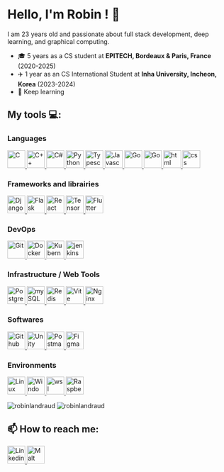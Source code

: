 # Hello, I'm Robin ! :wave:

I am 23 years old and passionate about full stack development, deep learning, and graphical computing.

- :mortar_board: 5 years as a CS student at **EPITECH, Bordeaux & Paris, France** (2020-2025)
- :airplane: 1 year as an CS International Student at **Inha University, Incheon, Korea** (2023-2024)
- :book: Keep learning

## My tools 💻:

### Languages
<p align="left">
  <a href="https://en.wikipedia.org/wiki/C_(programming_language)" target="_blank" rel="noreferrer">
    <img alt="C" height="40" src="https://skillicons.dev/icons?i=c">
  </a>
  <a href="https://isocpp.org/" target="_blank" rel="noreferrer">
    <img alt="C++" height="40" src="https://skillicons.dev/icons?i=cpp">
  </a>
  <a href="https://learn.microsoft.com/en-us/dotnet/csharp/" target="_blank" rel="noreferrer">
    <img alt="C#" height="40" src="https://skillicons.dev/icons?i=cs">
  </a>
  <a href="https://www.python.org/" target="_blank" rel="noreferrer">
    <img alt="Python" height="40" src="https://skillicons.dev/icons?i=python">
  </a>
  <a href="https://www.typescriptlang.org/" target="_blank" rel="noreferrer">
    <img alt="Typescript" height="40" src="https://skillicons.dev/icons?i=ts">
  </a>
  <a href="https://developer.mozilla.org/en-US/docs/Web/JavaScript" target="_blank" rel="noreferrer">
    <img alt="Javascript" height="40" src="https://skillicons.dev/icons?i=js">
  </a>
  <a href="https://golang.org/" target="_blank" rel="noreferrer">
    <img alt="Go" height="40" src="https://skillicons.dev/icons?i=go">
  </a>
  <a href="https://www.lua.org/" target="_blank" rel="noreferrer">
    <img alt="Go" height="40" src="https://skillicons.dev/icons?i=lua">
  </a>
  <a href="https://www.lua.org/" target="_blank" rel="noreferrer">
    <img alt="html" height="40" src="https://skillicons.dev/icons?i=html">
  </a>
  <a href="https://www.lua.org/" target="_blank" rel="noreferrer">
    <img alt="css" height="40" src="https://skillicons.dev/icons?i=css">
  </a>
</p>

### Frameworks and librairies
<p align="left">
  <a href="https://www.djangoproject.com/" target="_blank" rel="noreferrer">
    <img alt="Django" width="40" height="40" src="https://skillicons.dev/icons?i=django">
  </a>
  <a href="https://flask.palletsprojects.com/en/stable/" target="_blank" rel="noreferrer">
    <img alt="Flask" width="40" height="40" src="https://skillicons.dev/icons?i=flask">
  </a>
  <a href="https://react.dev/" target="_blank" rel="noreferrer">
    <img alt="React" width="40" height="40" src="https://skillicons.dev/icons?i=react">
  </a>
  <a href="https://www.tensorflow.org/" target="_blank" rel="noreferrer">
    <img alt="TensorFlow" width="40" height="40" src="https://skillicons.dev/icons?i=tensorflow">
  </a>
  <a href="https://flutter.dev/" target="_blank" rel="noreferrer">
    <img alt="Flutter" width="40" height="40" src="https://skillicons.dev/icons?i=flutter">
  </a>
</p>

### DevOps
<p align="left">
  <a href="https://git-scm.com/" target="_blank" rel="noreferrer">
    <img alt="Git" width="40" height="40" src="https://skillicons.dev/icons?i=git">
  </a>
  <a href="https://www.docker.com/" target="_blank" rel="noreferrer">
    <img alt="Docker" width="40" height="40" src="https://skillicons.dev/icons?i=docker">
  </a>
  <a href="https://kubernetes.io/" target="_blank" rel="noreferrer">
    <img alt="Kubernetes" width="40" height="40" src="https://skillicons.dev/icons?i=kubernetes">
  </a>
  <a href="https://www.jenkins.io/" target="_blank" rel="noreferrer">
    <img alt="jenkins" width="40" height="40" src="https://skillicons.dev/icons?i=jenkins">
  </a>
</p>

### Infrastructure / Web Tools
<p align="left">
  <a href="https://www.postgresql.org/" target="_blank" rel="noreferrer">
    <img alt="PostgresSQL" width="40" height="40" src="https://skillicons.dev/icons?i=postgres">
  </a>
  <a href="https://www.mysql.com/fr/" target="_blank" rel="noreferrer">
    <img alt="mySQL" width="40" height="40" src="https://skillicons.dev/icons?i=mysql">
  </a>
  <a href="https://redis.io/" target="_blank" rel="noreferrer">
    <img alt="Redis" width="40" height="40" src="https://skillicons.dev/icons?i=redis">
  </a>
  <a href="https://vite.dev/" target="_blank" rel="noreferrer">
    <img alt="Vite" width="40" height="40" src="https://skillicons.dev/icons?i=vite">
  </a>
  <a href="https://nginx.org/" target="_blank" rel="noreferrer">
    <img alt="Nginx" width="40" height="40" src="https://skillicons.dev/icons?i=nginx">
  </a>
</p>

### Softwares
<p align="left">
  <a href="https://github.com/" target="_blank" rel="noreferrer">
    <img alt="Github" width="40" height="40" src="https://skillicons.dev/icons?i=github">
  </a>
  <a href="https://unity.com/" target="_blank" rel="noreferrer">
    <img alt="Unity" width="40" height="40" src="https://skillicons.dev/icons?i=unity">
  </a>
  <a href="https://www.postman.com/" target="_blank" rel="noreferrer">
    <img alt="Postman" width="40" height="40" src="https://skillicons.dev/icons?i=postman">
  </a>
  <a href="https://www.figma.com/" target="_blank" rel="noreferrer">
    <img alt="Figma" width="40" height="40" src="https://skillicons.dev/icons?i=figma">
  </a>
</p>

### Environments
<p align="left">
  <a href="https://fr.wikipedia.org/wiki/Linux" target="_blank" rel="noreferrer">
    <img alt="Linux" width="40" height="40" src="https://skillicons.dev/icons?i=linux">
  </a>
  <a href="https://fr.wikipedia.org/wiki/Microsoft_Windows" target="_blank" rel="noreferrer">
    <img alt="Windows" width="40" height="40" src="https://skillicons.dev/icons?i=windows">
  </a>
  <a href="https://fr.wikipedia.org/wiki/Windows_Subsystem_for_Linux" target="_blank" rel="noreferrer">
    <img alt="wsl" width="40" height="40" src="https://go-skill-icons.vercel.app/api/icons?i=wsl">
  </a>
  <a href="https://www.postman.com/" target="_blank" rel="noreferrer">
    <img alt="Raspberry Pi" width="40" height="40" src="https://skillicons.dev/icons?i=raspberrypi">
  </a>
</p>

<p align="left">
  <img align="top" src="https://github-readme-stats.vercel.app/api?username=robinlandraud&show_icons=true&locale=en&theme=gruvbox" alt="robinlandraud" />
  <img align="top" src="https://github-readme-stats.vercel.app/api/top-langs?username=robinlandraud&show_icons=true&locale=en&layout=compact&theme=gruvbox" alt="robinlandraud" />
</p>

## 📫 How to reach me:

<p align="left">
  <a href="https://www.linkedin.com/in/robin-landraud/" target="_blank" rel="noreferrer">
    <img alt="Linkedin" width="40" height="40" src="https://skillicons.dev/icons?i=linkedin">
  </a>
  <a href="https://www.malt.fr/profile/robinlandraud1" target="_blank" rel="noreferrer">
    <img alt="Malt" width="40" height="40" src="https://play-lh.googleusercontent.com/pCYfqB1v-c9Phmvjxji_v37Lf1l59fg1pIy17PztwmS2yoRvGtNAgHZlOHQf0AQo_MZv">
  </a>
</p>
